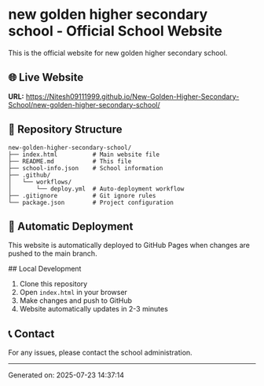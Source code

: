 # new golden higher secondary school - Official School Website

This is the official website for new golden higher secondary school.

## 🌐 Live Website
**URL:** https://Nitesh09111999.github.io/New-Golden-Higher-Secondary-School/new-golden-higher-secondary-school/

## 📁 Repository Structure
```
new-golden-higher-secondary-school/
├── index.html          # Main website file
├── README.md           # This file
├── school-info.json    # School information
├── .github/
│   └── workflows/
│       └── deploy.yml  # Auto-deployment workflow
├── .gitignore          # Git ignore rules
└── package.json        # Project configuration
```

## 🚀 Automatic Deployment
This website is automatically deployed to GitHub Pages when changes are pushed to the main branch.

##️ Local Development
1. Clone this repository
2. Open `index.html` in your browser
3. Make changes and push to GitHub
4. Website automatically updates in 2-3 minutes

## 📞 Contact
For any issues, please contact the school administration.

---
Generated on: 2025-07-23 14:37:14
